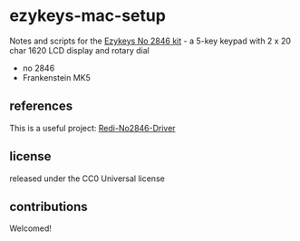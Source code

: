 # ezykeys-mac-setup

Notes and scripts for the [Ezykeys No 2846 kit](https://ezykeys.com/) - a 5-key keypad with 2 x 20 char 1620 LCD display and rotary dial

- no 2846
- Frankenstein MK5

## references

This is a useful project: [Redi-No2846-Driver](https://github.com/RediPanda/Redi-No2846-Driver)

## license

released under the CC0 Universal license

## contributions

Welcomed!
